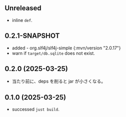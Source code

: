 ## Unreleased

* inline `def`.

## 0.2.1-SNAPSHOT

* added - org.slf4j/slf4j-simple  {:mvn/version "2.0.17"}
* warn if `target/db.sqlite` does not exist.

## 0.2.0 (2025-03-25)

* 当たり前に、deps を削ると jar が小さくなる。

## 0.1.0 (2025-03-25)

* successed `just build`.
